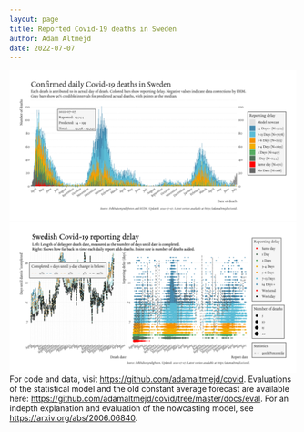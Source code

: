 ```yaml
---
layout: page
title: Reported Covid-19 deaths in Sweden
author: Adam Altmejd
date: 2022-07-07
---
```


![Graph of Swedish Covid-19 deaths with reporting delay.](deaths_lag_sweden_2022-07-07.png "Swedish Covid-19 deaths.")
![Graph of Swedish Covid-19 reporting delay in daily deaths.](lag_trend_sweden_2022-07-07.png "Trend in Swedish Covid-19 mortality reporting delay.")
For code and data, visit <https://github.com/adamaltmejd/covid>.
Evaluations of the statistical model and the old constant average forecast are available here: <https://github.com/adamaltmejd/covid/tree/master/docs/eval>.
For an indepth explanation and evaluation of the nowcasting model, see <https://arxiv.org/abs/2006.06840>.
